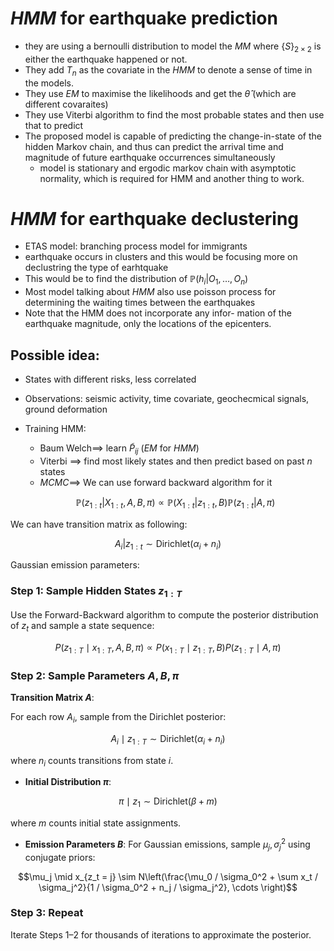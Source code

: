 # $HMM$ for earthquake prediction

- they are using a bernoulli distribution to model the $MM$ where $\{S\}_{2 \times 2}$ is either the earthquake happened or not. 
- They add $T_n$ as the covariate in the $HMM$ to denote a sense of time in the models. 
- They use $EM$ to maximise the likelihoods and get the $\widehat{\theta}$ (which are different covaraites)
- They use Viterbi algorithm to find the most probable states and then use that to predict 
- The proposed model is capable
of predicting the change-in-state of the hidden Markov chain, and thus can predict the arrival time and magnitude of future earthquake occurrences simultaneously
	- model is stationary and ergodic markov chain with asymptotic normality, which is required for HMM and another thing to work.
	

# $HMM$ for earthquake declustering

- ETAS model: branching process model for immigrants
- earthquake occurs in clusters and this would be focusing more on declustring the type of earhtquake
- This would be to find the distribution of $\mathbb{P}(h_i | O_1, \dots, O_n)$
- Most model talking about $HMM$ also use poisson process for determining the waiting times between the earthquakes
- Note that the HMM does not incorporate any infor-
mation of the earthquake magnitude, only the locations of the epicenters.


## Possible idea:
- States with different risks, less correlated
- Observations: seismic activity, time covariate, geochecmical signals, ground deformation
- Training HMM: 
	- $\text{Baum Welch}\implies$ learn $\widetilde{P}_{ij}$ ($EM$ for $HMM$)
	- $\text{Viterbi }\implies$ find most likely states and then predict based on past $n$ states
	- $MCMC \implies$ We can use forward backward algorithm for it
	
	$$\mathbb{P}(z_{1:t}|X_{1:t}, A, B, \pi) \propto \mathbb{P}(X_{1:t}|z_{1:t}, B) \mathbb{P}(z_{1:t}|A, \pi)$$


We can have transition matrix as following:

$$A_i|z_{1:t} \sim \text{Dirichlet}(\alpha_i + n_i)$$

Gaussian emission parameters:

### Step 1: Sample Hidden States $z_{1:T}$

Use the Forward-Backward algorithm to compute the posterior distribution of $z_t$ and sample a state sequence:

$$P(z_{1:T} \mid x_{1:T}, A, B, \pi) \propto P(x_{1:T} \mid z_{1:T}, B) P(z_{1:T} \mid A, \pi)$$

### Step 2: Sample Parameters $A, B, \pi$

**Transition Matrix $A$**:

For each row $A_i$, sample from the Dirichlet posterior:
  
$$A_i \mid z_{1:T} \sim \text{Dirichlet}(\alpha_i + n_i)$$

  where $n_i$ counts transitions from state $i$.

- **Initial Distribution $\pi$**:
  
$$\pi \mid z_1 \sim \text{Dirichlet}(\beta + m)$$
  
  where $m$ counts initial state assignments.

- **Emission Parameters $B$**:
  For Gaussian emissions, sample $\mu_j, \sigma_j^2$ using conjugate priors:
  
$$\mu_j \mid x_{z_t = j} \sim N\left(\frac{\mu_0 / \sigma_0^2 + \sum x_t / \sigma_j^2}{1 / \sigma_0^2 + n_j / \sigma_j^2}, \cdots \right)$$

### Step 3: Repeat

Iterate Steps 1–2 for thousands of iterations to approximate the posterior.